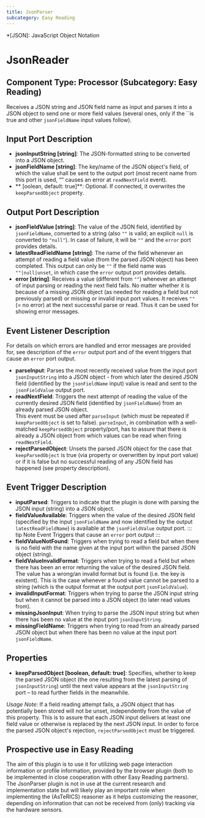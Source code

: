 ```yaml
---
title: JsonParser
subcategory: Easy Reading
---
```


*[JSON]: JavaScript Object Notation

# JsonReader

## Component Type: Processor (Subcategory: Easy Reading)

Receives a JSON string and JSON field name as input and parses it into a
JSON object to send one or more field values (several ones, only if the ``is true and
other `jsonFieldName` input values follow).

## Input Port Description

- **jsonInputString \[string\]**: The JSON-formatted string to be converted into a JSON object.
- **jsonFieldName \[string\]**: The key/name of the JSON object's field, of which the value shall be sent to the output port (most recent name from this port is used, “” causes an error at `readNextField` event).
- ** \[oolean, default: true\]**: Optional.
  If connected, it overwrites the `keepParsedObject` property.

## Output Port Description

- **jsonFieldValue \[string\]**: The value of the JSON field, identified by `jsonFieldName`, converted to a string (also `""` is valid; an explicit `null` is converted to `"null"`).
  In case of failure, it will be `""` and the `error` port provides details.
- **latestReadFieldName \[string\]**: The name of the field whenever an attempt of reading a field value (from the parsed JSON object) has been completed.
  This output can only be `""` if the field name was `""|null|unset`, in which case the `error` output port provides details.
- **error \[string\]**: Receives a value (different from `""`) whenever an attempt of input parsing or reading the next field fails.
  No matter whether it is because of a missing JSON object (as needed for reading a field but not previously parsed) or missing or invalid input port values.
  It receives `""` (= no error) at the next successful parse or read.
  Thus it can be used for showing error messages.

## Event Listener Description

For details on which errors are handled and error messages are provided for, see description of the `error` output port and of the event triggers that cause an `error` port output.

- **parseInput**: Parses the most recently received value from the input port `jsonInputString` into a JSON object - from which later the desired JSON field (identified by the `jsonFieldName` input) value is read and sent to the `jsonFieldValue` output port.
- **readNextField**: Triggers the next attempt of reading the value of the currently desired JSON field (identified by `jsonFieldName`) from an already parsed JSON object.  
  This event must be used after `parseInput` (which must be repeated if `keepParsedObject` is set to false).
  `parseInput`, in combination with a well-matched `keepParsedObject` property/port, has to assure that there is already a JSON object from which values can be read when firing `readNextField`.
- **rejectParsedObject**: Unsets the parsed JSON object for the case that `keepParsedObject` is true (via property or overwritten by input port value) or if it is false but no successful reading of any JSON field has happened (see property description).

## Event Trigger Description

- **inputParsed**: Triggers to indicate that the plugin is done with parsing the JSON input (string) into a JSON object.
- **fieldValueAvailable**: Triggers when the value of the desired JSON field (specified by the input `jsonFieldName` and now identified by the output `latestReadFieldName`) is available at the `jsonFieldValue` output port.
  ::: tip Note
  Event Triggers that cause an `error` port output
  :::
- **fieldValueNotFound**: Triggers when trying to read a field but when there is no field with the name given at the input port within the parsed JSON object (string).
- **fieldValueInvalidFormat**: Triggers when trying to read a field but when there has been an error returning the value of the desired JSON field.
  The value has a wrong/an invalid format but is found (i.e. the key is existent).
  This is the case whenever a found value cannot be parsed to a string (which is the output format at the output port `jsonFieldValue`).
- **invalidInputFormat**: Triggers when trying to parse the JSON input string but when it cannot be parsed into a JSON object (to later read values from).
- **missingJsonInput**: When trying to parse the JSON input string but when there has been no value at the input port `jsonInputString`.
- **missingFieldName**: Triggers when trying to read from an already parsed JSON object but when there has been no value at the input port `jsonFieldName`.

## Properties

- **keepParsedObject \[boolean, default: true\]**: Specifies, whether to keep the parsed JSON object (the one resulting from the latest parsing of `jsonInputString`) until the next value appears at the `jsonInputString` port – to read further fields in the meanwhile.

_Usage Note_: If a field reading attempt fails, a JSON object that has potentially been stored will not be unset, independently from the value of this property.
This is to assure that each JSON input delivers at least one field value or otherwise is replaced by the next JSON input.
In order to force the parsed JSON object's rejection, `rejectParsedObject` must be triggered.

## Prospective use in Easy Reading

The aim of this plugin is to use it for utilizing web page interaction information or profile information, provided by the browser plugin (both to be implemented in close cooperation with other Easy Reading partners).
The JsonParser plugin is not in use at the current research and implementation state but will likely play an important role when implementing the (AsTeRICS) reasoner as it helps customizing the reasoner, depending on information that can not be received from (only) tracking via the hardware sensors.
